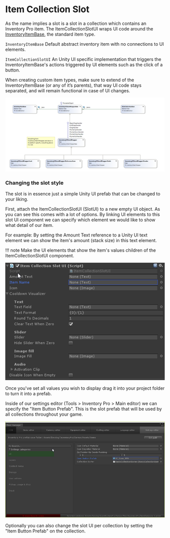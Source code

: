 # Item Collection Slot

As the name implies a slot is a slot in a collection which contains an Inventory Pro item. The ItemCollectionSlotUI wraps UI code around the [InventoryItemBase](../API/CreatingItemType.md), the standard item type.

`InventoryItemBase` Default abstract inventory item with no connections to UI elements.

`ItemCollectionSlotUI` An Unity UI specific implementation that triggers the InventoryItemBase's actions triggered by UI elements such as the click of a button.

When creating custom item types, make sure to extend of the InventoryItemBase (or any of it’s parents), that way UI code stays separated, and will remain functional in case of UI changes.

![](Assets/ItemCollectionChart.png)

### Changing the slot style

The slot is in essence just a simple Unity UI prefab that can be changed to your liking.

First, attach the ItemCollectionSlotUI (SlotUI) to a new empty UI object. As you can see this comes with a lot of options. By linking UI elements to this slot UI component we can specify which element we would like to show what detail of our item.

For example: By setting the Amount Text reference to a Unity UI text element we can show the item's amount (stack size) in this text element.

!!! note
	Make the UI elements that show the item's values children of the ItemCollectionSlotUI component.

![](Assets/ItemCollectionSlotUI.png)

Once you've set all values you wish to display drag it into your project folder to turn it into a prefab.

Inside of our settings editor (Tools > Inventory Pro > Main editor) we can specify the "Item Button Prefab". This is the slot prefab that will be used by all collections throughout your game.

![](Assets/SettingsEditor.png)

Optionally you can also change the slot UI per collection by setting the "Item Button Prefab" on the collection.